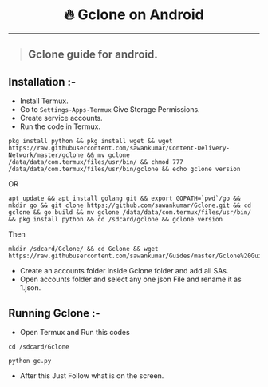 <h1 align="center">🔥 Gclone on Android</h1> 

<hr>

> ## Gclone guide for android.

## Installation :-

- Install Termux.
- Go to `Settings-Apps-Termux` Give Storage Permissions.
- Create service accounts.
- Run the code in Termux.
```
pkg install python && pkg install wget && wget https://raw.githubusercontent.com/sawankumar/Content-Delivery-Network/master/gclone && mv gclone /data/data/com.termux/files/usr/bin/ && chmod 777 /data/data/com.termux/files/usr/bin/gclone && echo gclone version
```
OR
```
apt update && apt install golang git && export GOPATH=`pwd`/go && mkdir go && git clone https://github.com/sawankumar/Gclone.git && cd gclone && go build && mv gclone /data/data/com.termux/files/usr/bin/ && pkg install python && cd /sdcard/gclone && gclone version
```
Then
```
mkdir /sdcard/Gclone/ && cd Gclone && wget https://raw.githubusercontent.com/sawankumar/Guides/master/Gclone%20Guide%20for%20Android/gc.py
```
- Create an accounts folder inside Gclone folder and add all SAs.
- Open accounts folder and select any one json File and rename it as 1.json.

## Running Gclone :-
 - Open Termux and Run this codes
```
cd /sdcard/Gclone
```
```
python gc.py
```
- After this Just Follow what is on the screen.